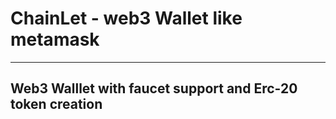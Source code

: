 # ChainLet - web3 Wallet like metamask

---

## Web3 Walllet with faucet support and Erc-20 token creation